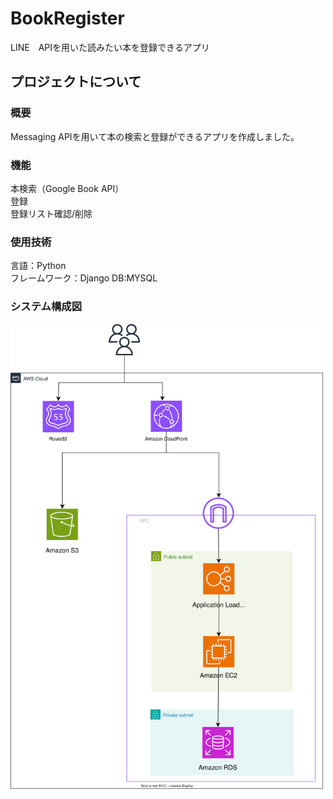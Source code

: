 # BookRegister
LINE　APIを用いた読みたい本を登録できるアプリ


## プロジェクトについて
### 概要
Messaging APIを用いて本の検索と登録ができるアプリを作成しました。

### 機能
本検索（Google Book API）  
登録  
登録リスト確認/削除  


### 使用技術
言語：Python  
フレームワーク：Django
DB:MYSQL

### システム構成図
<img src="https://github.com/kaneken555/BookRegister/blob/main/Diagrams/SystemConfiguration.drawio.svg" alt="システムアーキテクチャ" width="500">
